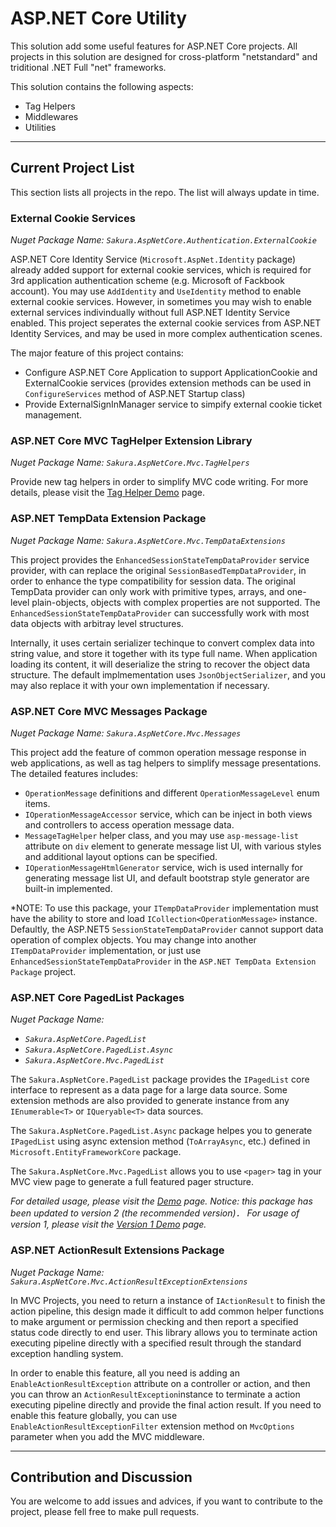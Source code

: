# ASP.NET Core Utility

This solution add some useful features for ASP.NET Core projects. All projects in this solution are designed for cross-platform  "netstandard" and triditional .NET Full "net" frameworks.

This solution contains the following aspects:

* Tag Helpers
* Middlewares
* Utilities

---

## Current Project List

This section lists all projects in the repo. The list will always update in time.

### External Cookie Services

*Nuget Package Name: `Sakura.AspNetCore.Authentication.ExternalCookie`*

ASP.NET Core Identity Service (`Microsoft.AspNet.Identity` package) already added support for external cookie services, which is required for 3rd application authentication scheme (e.g. Microsoft of Fackbook account). You may use `AddIdentity` and `UseIdentity` method to enable external cookie services. However, in sometimes you may wish to enable external services indivindually without full ASP.NET Identity Service enabled. This project seperates the external cookie services from ASP.NET Identity Services, and may be used in more complex authentication scenes.

The major feature of this project contains:

* Configure ASP.NET Core Application to support ApplicationCookie and ExternalCookie services (provides extension methods can be used in `ConfigureServices` method of ASP.NET Startup class)
* Provide ExternalSignInManager service to simpify external cookie ticket management.


### ASP.NET Core MVC TagHelper Extension Library

*Nuget Package Name: `Sakura.AspNetCore.Mvc.TagHelpers`*

Provide new tag helpers in order to simplify MVC code writing. For more details, please visit the [Tag Helper Demo](TagHelperDemo.md) page.

### ASP.NET TempData Extension Package

*Nuget Package Name: `Sakura.AspNetCore.Mvc.TempDataExtensions`*

This project provides the `EnhancedSessionStateTempDataProvider` service provider, with can replace the original `SessionBasedTempDataProvider`, in order to enhance the type compatibility for session data. The original TempData provider can only work with primitive types, arrays, and one-level plain-objects, objects with complex properties are not supported. The `EnhancedSessionStateTempDataProvider` can successfully work with most data objects with arbitray level structures.

 Internally, it uses certain serializer techinque to convert complex data into string value, and store it together with its type full name. When application loading its content, it will deserialize the string to recover the object data structure. The default implmementation uses `JsonObjectSerializer`, and you may also replace it with your own implementation if necessary.


### ASP.NET Core MVC Messages Package

*Nuget Package Name: `Sakura.AspNetCore.Mvc.Messages`*

This project add the feature of common operation message response in web applications, as well as tag helpers to simplify message presentations. The detailed features includes:

* `OperationMessage` definitions and different `OperationMessageLevel` enum items.
* `IOperationMessageAccessor` service, which can be inject in both views and controllers to access operation message data.
* `MessageTagHelper` helper class, and you may use `asp-message-list` attribute on `div` element to generate message list UI, with various styles and additional layout options can be specified.
* `IOperationMessageHtmlGenerator` service, wich is used internally for generating message list UI, and default bootstrap style generator are built-in implemented.

*NOTE: To use this package, your `ITempDataProvider` implementation must have the ability to store and load `ICollection<OperationMessage>` instance. Defaultly, the ASP.NET5 `SessionStateTempDataProvider` cannot support data operation of complex objects. You may change into another `ITempDataProvider` implementation, or just use `EnhancedSessionStateTempDataProvider` in the `ASP.NET TempData Extension Package` project.

### ASP.NET Core PagedList Packages

*Nuget Package Name:*
- *`Sakura.AspNetCore.PagedList`*
- *`Sakura.AspNetCore.PagedList.Async`*
- *`Sakura.AspNetCore.Mvc.PagedList`*

The `Sakura.AspNetCore.PagedList` package provides the `IPagedList` core interface to represent as a data page for a large data source. Some extension methods are also provided to generate instance from any `IEnumerable<T>` or `IQueryable<T>` data sources.

The `Sakura.AspNetCore.PagedList.Async` package helpes you to generate `IPagedList` using async extension method (`ToArrayAsync`, etc.) defined in `Microsoft.EntityFrameworkCore` package.

The `Sakura.AspNetCore.Mvc.PagedList` allows you to use `<pager>` tag in your MVC view page to generate a full featured pager structure.

*For detailed usage, please visit the [Demo](PagerDemo.md) page. Notice: this package has been updated to version 2 (the recommended version)． For usage of version 1, please visit the [Version 1 Demo](PagerDemov1.md) page.*

### ASP.NET ActionResult Extensions Package

*Nuget Package Name: `Sakura.AspNetCore.Mvc.ActionResultExceptionExtensions`*

In MVC Projects, you need to return a instance of `IActionResult` to finish the action pipeline, this design made it difficult to add common helper functions to make argument or permission checking and then report a specified status code directly to end user. This library allows you to terminate action executing pipeline directly with a specified result through the standard exception handling system. 

In order to enable this feature, all you need is adding an `EnableActionResultException` attribute on a controller or action, and then you can throw an `ActionResultException`instance to terminate a action executing pipeline directly and provide the final action result. If you need to enable this feature globally, you can use `EnableActionResultExceptionFilter` extension method on `MvcOptions` parameter when you add the MVC middleware.

---

## Contribution and Discussion

You are welcome to add issues and advices, if you want to contribute to the project, please fell free to make pull requests.
